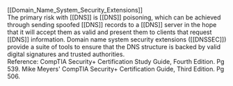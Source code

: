 [[Domain_Name_System_Security_Extensions]]
\
The primary risk with [[DNS]] is [[DNS]] poisoning, which can be achieved through sending spoofed [[DNS]] records to a [[DNS]] server in the hope that it will accept them as valid and present them to clients that request [[DNS]] information. Domain name system security extensions ([[DNSSEC]]) provide a suite of tools to ensure that the DNS structure is backed by valid digital signatures and trusted authorities.
\
Reference:
CompTIA Security+ Certification Study Guide, Fourth Edition. Pg 539.
Mike Meyers' CompTIA Security+ Certification Guide, Third Edition. Pg 506.